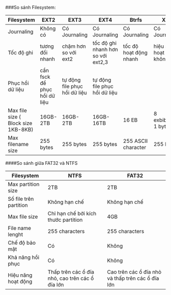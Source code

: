 ###So sánh Filesystem:

| Filesystem | EXT2 | EXT3 | EXT4 | Btrfs | XFS |
|------------|------|------|------|-------|-----|
| Journaling | Không có | Có Journaling | Có Journaling | Có Journaling | Có Journaling |
| Tốc độ ghi | tương đối nhanh | chậm hơn so với ext2 | tốc độ ghi nhanh hơn so với ext2,3 | tốc độ hoạt động nhanh | hiệu suất hoạt động không cao |
| Phục hồi dữ liệu | cần fsck để phục hồi dữ liệu | tự động file phục hồi dữ liệu | tự động file phục hồi dữ liệu | | |
| Max file size ( Block size 1KB-8KB) | 16GB-2TB  | 16GB-2TB | 16GB-16TB | 16 EB | 8 exbibytes-1 byte |
| Max filename size | 255 bytes | 255 bytes | 255 bytes | 255 ASCII character | 255 bytes |



####So sánh giữa FAT32 và NTFS

| Filesystem | NTFS | FAT32 |
|------------|-------|------|
| Max partition size | 2TB | 2TB |
| Số file trên partition | Không hạn chế | Không hạn chế |
| Max file size | Chỉ hạn chế bởi kích thước partition | 4GB |
| File name lenght | 255 characters | 255 characters |
| Chế độ bảo mật | Có | Không |
| Khả năng hồi phục | Có | Không |
| Hiệu năng hoạt động | Thấp trên các ổ đĩa nhỏ, cao trên các ổ đĩa lớn | Cao trên các ổ đĩa nhỏ và thấp trên các ổ đĩa lớn |
